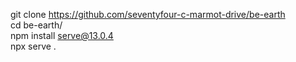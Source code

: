 git clone https://github.com/seventyfour-c-marmot-drive/be-earth  
cd be-earth/  
npm install serve@13.0.4  
npx serve .

